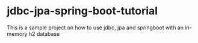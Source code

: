 # jdbc-jpa-spring-boot-tutorial
This is a sample project on how to use jdbc, jpa and springboot with an in-memory h2 database
